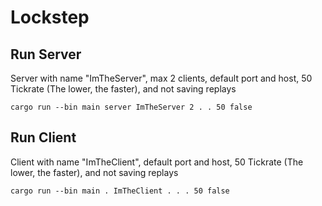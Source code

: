 # Lockstep

## Run Server

Server with name "ImTheServer", max 2 clients, default port and host, 50 Tickrate (The lower, the faster), and not
saving replays

`cargo run --bin main server ImTheServer 2 . . 50 false`

## Run Client

Client with name "ImTheClient", default port and host, 50 Tickrate (The lower, the faster), and not saving replays

`cargo run --bin main . ImTheClient . . . 50 false`
